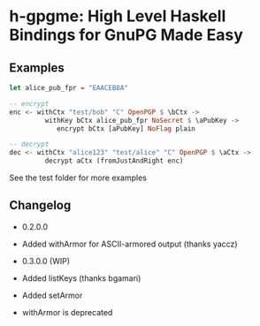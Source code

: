 h-gpgme: High Level Haskell Bindings for GnuPG Made Easy
========================================================

Examples
--------

```haskell
let alice_pub_fpr = "EAACEB8A"

-- encrypt
enc <- withCtx "test/bob" "C" OpenPGP $ \bCtx ->
         withKey bCtx alice_pub_fpr NoSecret $ \aPubKey ->
            encrypt bCtx [aPubKey] NoFlag plain

-- decrypt
dec <- withCtx "alice123" "test/alice" "C" OpenPGP $ \aCtx ->
         decrypt aCtx (fromJustAndRight enc)
```

See the test folder for more examples

Changelog
---------

- 0.2.0.0
 - Added withArmor for ASCII-armored output (thanks yaccz)

- 0.3.0.0 (WIP)
 - Added listKeys (thanks bgamari)
 - Added setArmor
 - withArmor is deprecated
